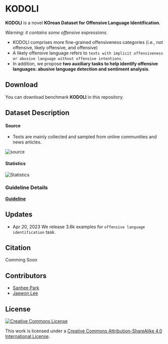 # KODOLI

**KODOLI** is a novel **KOrean Dataset for Offensive Language Identification**.

_Warning: it contains some offensive expressions._

- KODOLI comprises more fine-grained offensiveness categories (i.e., not offensive, likely offensive, and offensive) 
- A likely offensive language refers to ``texts with implicit offensiveness or abusive language without offensive intentions``. 
- In addition, we propose **two auxiliary tasks to help identify offensive languages: abusive language detection and sentiment analysis**.

## Download

You can download benchmark **KODOLI** in this repository.

## Dataset Description

#### Source
- Texts are mainly collected and sampled from online communities and news articles.
 
![source](https://user-images.githubusercontent.com/92618068/215315708-b27b1cbc-c525-4d84-a44a-72fb3de4c436.png)

#### Statistics
![Statistics](https://user-images.githubusercontent.com/92618068/215315769-a47a6c52-8fe5-4250-b3ff-86b879e2e768.png)

### Guideline Details 

[**Guideline**](https://docs.google.com/document/d/1s_evnpEgr_xJV7y3yjwqiUa_p0zSxFQBKV4xB2HDw9E/edit?usp=sharing)

## Updates

- Apr 20, 2023 We release 3.6k examples for `offensive language identification` task.

## Citation
Comming Soon 

## Contributors

- [Sanhee Park](https://github.com/kosohae) 
- [Jaewon Lee](https://github.com/jsh-fw)

## License

<a rel="license" href="http://creativecommons.org/licenses/by-sa/4.0/"><img alt="Creative Commons License" style="border-width:0" src="https://i.creativecommons.org/l/by-sa/4.0/88x31.png" /></a><br />

This work is licensed under a [Creative Commons Attribution-ShareAlike 4.0 International License](http://creativecommons.org/licenses/by-sa/4.0/).